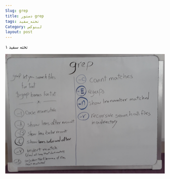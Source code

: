 ```yaml
---
Slug: grep 
title: دستور grep
tags: تخته_سفید
Category: لینوکس
layout: post
---
```


تخته سفید ۱

![تخته سفید ۱](/images/post/whiteboard01.jpg)
